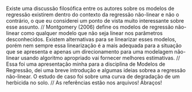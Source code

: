Existe uma discussão filosófica entre os autores sobre os modelos de regressão existirem dentro do contexto da regressão não-linear e não o contrário, o que eu considerei um ponto de vista muito interessante sobre esse assunto. //
Montgomery (2006) define os modelos de regressão não-linear como qualquer modelo que não seja linear nos parâmetros desconhecidos. Existem alternativas para se linearizar esses modelos, porém nem sempre essa linearização
é a mais adequada para a situação que se apresenta e apenas um direcionamento para uma modelagem não-linear usando algoritmo apropriado vai fornecer melhores estimativas. //
Essa foi uma apresentação minha para a disciplina de Modelos de Regressão, dei uma breve introdução e algumas ideias sobrea a regressão não-linear. O estudo de caso foi sobre uma curva de degradação de um herbicida no solo. //
As referências estão nos arquivos! Abraços!
